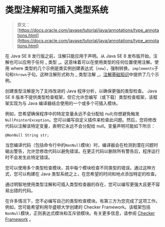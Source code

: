 # 类型注解和可插入类型系统

> 原文： [https://docs.oracle.com/javase/tutorial/java/annotations/type_annotations.html](https://docs.oracle.com/javase/tutorial/java/annotations/type_annotations.html)

在 Java SE 8 发行版之前，注解只能应用于声明。从 Java SE 8 发布版开始，注解也可以应用于任何 _ 类型 _。这意味着可以在使用类型的任何位置使用注解。使用 where 类型的几个示例是类实例创建表达式（`new`），强制转换，`implements`子句和`throws`子句。这种注解形式称为 _ 类型注解 _，[注解基础知识](basics.html)中提供了几个示例。

创建类型注解是为了支持改进的 Java 程序分析，以确保更强的类型检查。 Java SE 8 版本不提供类型检查框架，但它允许您编写（或下载）类型检查框架，该框架实现为与 Java 编译器结合使用的一个或多个可插入模块。

例如，您希望确保程序中的特定变量永远不会分配给 null;你想避免触发`NullPointerException`。您可以编写自定义插件来检查此问题。然后，您将修改代码以注解该特定变量，表明它永远不会分配给 null。变量声明可能如下所示：

```
@NonNull String str;

```

当您编译代码（包括命令行中的`NonNull`模块）时，编译器会在检测到潜在问题时输出警告，允许您修改代码以避免错误。在更正代码以删除所有警告后，程序运行时不会发生此特定错误。

您可以使用多个类型检查模块，其中每个模块检查不同类型的错误。通过这种方式，您可以构建在 Java 类型系统之上，在您希望的时间和地点添加特定的检查。

通过明智地使用类型注解和可插入类型检查器的存在，您可以编写更强大且更不容易出错的代码。

在许多情况下，您不必编写自己的类型检查模块。有第三方为您完成了这项工作。例如，您可能希望利用华盛顿大学创建的 Checker Framework。该框架包括`NonNull`模块，正则表达式模块和互斥锁模块。有关更多信息，请参阅 [Checker Framework](http://types.cs.washington.edu/checker-framework/) 。